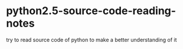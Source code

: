 python2.5-source-code-reading-notes
===================================

try to read source code of python to make a better understanding of it
